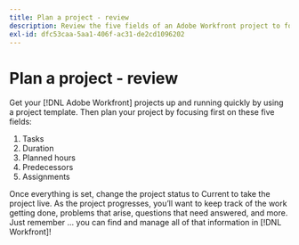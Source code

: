```yaml
---
title: Plan a project - review
description: Review the five fields of an Adobe Workfront project to focus on when planning a project—tasks, duration, planned hours, predecessors, and assignments.
exl-id: dfc53caa-5aa1-406f-ac31-de2cd1096202
---
```

# Plan a project - review

Get your [!DNL Adobe Workfront] projects up and running quickly by using a project template. Then plan your project by focusing first on these five fields:

1. Tasks
1. Duration
1. Planned hours
1. Predecessors
1. Assignments

Once everything is set, change the project status to Current to take the project live. As the project progresses, you’ll want to keep track of the work getting done, problems that arise, questions that need answered, and more. Just remember ... you can find and manage all of that information in [!DNL Workfront]!

<!---
footer urls for the LP
Plan a project 
Edit projects
Overview of the project planned start date
Overview of the project planned completion date
Tasks overview
Task duration and duration types 
Use task predecessors 
Modify multiple user assignments in a task list
Notifications: Information about work assigned to me 
--->
